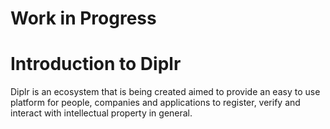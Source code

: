 Work in Progress
===

# Introduction to Diplr

Diplr is an ecosystem that is being created aimed to provide an easy to use platform for people, companies and applications to register, verify and interact with intellectual property in general.
